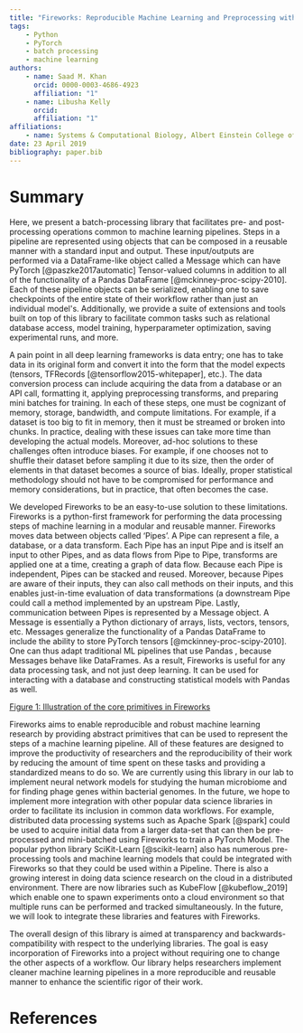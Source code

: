 ```yaml
---
title: "Fireworks: Reproducible Machine Learning and Preprocessing with PyTorch"
tags:
    - Python
    - PyTorch
    - batch processing
    - machine learning
authors:
    - name: Saad M. Khan
      orcid: 0000-0003-4686-4923
      affiliation: "1"
    - name: Libusha Kelly
      orcid:
      affiliation: "1"
affiliations:
    - name: Systems & Computational Biology, Albert Einstein College of Medicine
date: 23 April 2019
bibliography: paper.bib
---
```


# Summary

Here, we present a batch-processing library that facilitates pre- and post-processing operations common to machine learning pipelines. Steps in a pipeline are represented using objects that can be composed in a reusable manner with a standard input and output. These input/outputs are performed via a DataFrame-like object called a Message which can have PyTorch [@paszke2017automatic] Tensor-valued columns in addition to all of the functionality of a Pandas DataFrame [@mckinney-proc-scipy-2010]. Each of these pipeline objects can be serialized, enabling one to save checkpoints of the entire state of their workflow rather than just an individual model's. Additionally, we provide a suite of extensions and tools built on top of this library to facilitate common tasks such as relational database access, model training, hyperparameter optimization, saving experimental runs, and more.

A pain point in all deep learning frameworks is data entry; one has to take data in its original form and convert it into the form that the model expects (tensors, TFRecords [@tensorflow2015-whitepaper], etc.). The data conversion process can include acquiring the data from a database or an API call, formatting it, applying preprocessing transforms, and preparing mini batches for training. In each of these steps, one must be cognizant of memory, storage, bandwidth, and compute limitations. For example, if a dataset is too big to fit in memory, then it must be streamed or broken into chunks. In practice, dealing with these issues can take more time than developing the actual models. Moreover, ad-hoc solutions to these challenges often introduce biases. For example, if one chooses not to shuffle their dataset before sampling it due to its size, then the order of elements in that dataset becomes a source of bias. Ideally, proper statistical methodology should not have to be compromised for performance and memory considerations, but in practice, that often becomes the case.

We developed Fireworks to be an easy-to-use solution to these limitations. Fireworks is a python-first framework for performing the data processing steps of machine learning in a modular and reusable manner. Fireworks moves data between objects called ‘Pipes’. A Pipe can represent a file, a database, or a data transform. Each Pipe has an input Pipe and is itself an input to other Pipes, and as data flows from Pipe to Pipe, transforms are applied one at a time, creating a graph of data flow. Because each Pipe is independent, Pipes can be stacked and reused. Moreover, because Pipes are aware of their inputs, they can also call methods on their inputs, and this enables just-in-time evaluation of data transformations (a downstream Pipe could call a method implemented by an upstream Pipe. Lastly, communication between Pipes is represented by a Message object. A Message is essentially a Python dictionary of arrays, lists, vectors, tensors, etc. Messages generalize the functionality of a Pandas DataFrame to include the ability to store PyTorch tensors [@mckinney-proc-scipy-2010]. One can thus adapt traditional ML pipelines that use Pandas , because Messages behave like DataFrames. As a result, Fireworks is useful for any data processing task, and not just deep learning. It can be used for interacting with a database and constructing statistical models with Pandas as well.

[Figure 1: Illustration of the core primitives in Fireworks](Models.png)

Fireworks aims to enable reproducible and robust machine learning research by providing abstract primitives that can be used to represent the steps of a machine learning pipeline. All of these features are designed to improve the productivity of researchers and the reproducibility of their work by reducing the amount of time spent on these tasks and providing a standardized means to do so. We are currently using this library in our lab to implement neural network models for studying the human microbiome and for finding phage genes within bacterial genomes. In the future, we hope to implement more integration with other popular data science libraries in order to facilitate its inclusion in common data workflows. For example, distributed data processing systems such as Apache Spark [@spark] could be used to acquire initial data from a larger data-set that can then be pre-processed and mini-batched using Fireworks to train a PyTorch Model. The popular python library SciKit-Learn [@scikit-learn] also has numerous pre-processing tools and machine learning models that could be integrated with Fireworks so that they could be used within a Pipeline. There is also a growing interest in doing data science research on the cloud in a distributed environment. There are now libraries such as KubeFlow [@kubeflow_2019] which enable one to spawn experiments onto a cloud environment so that multiple runs can be performed and tracked simultaneously. In the future, we will look to integrate these libraries and features with Fireworks.

The overall design of this library is aimed at transparency and backwards-compatibility with respect to the underlying libraries. The goal is easy incorporation of Fireworks into a project without requiring one to change the other aspects of a workflow. Our library helps researchers implement cleaner machine learning pipelines in a more reproducible and reusable manner to enhance the scientific rigor of their work.

# References
